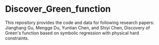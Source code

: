 # Discover_Green_function
This repository provides the code and data for following research papers:  
Jianghang Gu, Mengge Du, Yuntian Chen, and Shiyi Chen, Discovery of Green's function based on symbolic regression with physical hard constraints.
